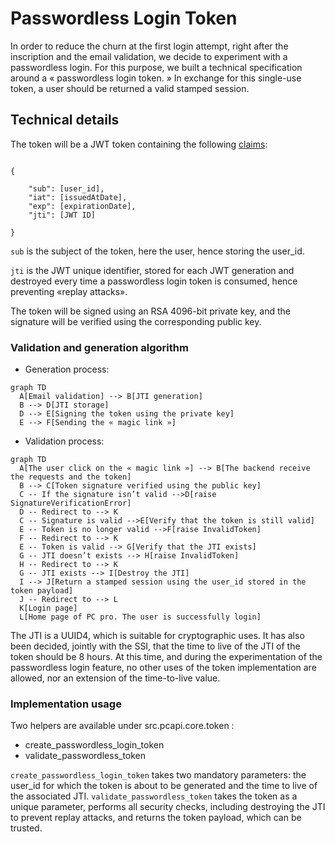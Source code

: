 # Passwordless Login Token

In order to reduce the churn at the first login attempt, right after the inscription and the email validation, we decide to experiment with a passwordless login.
For this purpose, we built a technical specification around a « passwordless login token. » In exchange for this single-use token, a user should be returned a valid stamped session.

## Technical details

The token will be a JWT token containing the following [claims](https://datatracker.ietf.org/doc/html/rfc7519#page-9):

```

{

	"sub": [user_id],
	"iat": [issuedAtDate],
	"exp": [expirationDate],
	"jti": [JWT ID]

}

```

`sub` is the subject of the token, here the user, hence storing the user_id.

`jti` is the JWT unique identifier, stored for each JWT generation and destroyed every time a passwordless login token is consumed, hence preventing «replay attacks».

The token will be signed using an RSA 4096-bit private key, and the signature will be verified using the corresponding public key.

### Validation and generation algorithm 

- Generation process:

```mermaid
graph TD
  A[Email validation] --> B[JTI generation]
  B --> D[JTI storage]
  D --> E[Signing the token using the private key]
  E --> F[Sending the « magic link »]
```

- Validation process:

```mermaid
graph TD
  A[The user click on the « magic link »] --> B[The backend receive the requests and the token]
  B --> C[Token signature verified using the public key]
  C -- If the signature isn’t valid -->D[raise SignatureVerificationError]
  D -- Redirect to --> K
  C -- Signature is valid -->E[Verify that the token is still valid]
  E -- Token is no longer valid -->F[raise InvalidToken]
  F -- Redirect to --> K
  E -- Token is valid --> G[Verify that the JTI exists]
  G -- JTI doesn’t exists --> H[raise InvalidToken]
  H -- Redirect to --> K
  G -- JTI exists --> I[Destroy the JTI]
  I --> J[Return a stamped session using the user_id stored in the token payload]
  J -- Redirect to --> L
  K[Login page]
  L[Home page of PC pro. The user is successfully login]
```

The JTI is a UUID4, which is suitable for cryptographic uses.
It has also been decided, jointly with the SSI, that the time to live of the JTI of the token should be 8 hours.
At this time, and during the experimentation of the passwordless login feature, no other uses of the token implementation are allowed, nor an extension of the time-to-live value.

### Implementation usage

Two helpers are available under src.pcapi.core.token :
- create_passwordless_login_token
- validate_passwordless_token

`create_passwordless_login_token` takes two mandatory parameters: the user_id for which the token is about to be generated and the time to live of the associated JTI.
`validate_passwordless_token` takes the token as a unique parameter, performs all security checks, including destroying the JTI to prevent replay attacks, and returns the token payload, which can be trusted.


